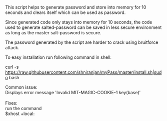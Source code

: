This script helps to generate password and store into memory for 10 seconds and clears itself which can be used as password.

Since generated code only stays into memory for 10 seconds, the code used to generate salted-password can be saved in less secure environment as long as the master salt-password is secure.

The password generated by the script are harder to crack using bruitforce attack.


To easy installation run following command in shell:

curl -s https://raw.githubusercontent.com/shniranjan/myPass/master/install.sh|sudo bash


Common issue:
<br>Displays error message 'Invalid MIT-MAGIC-COOKIE-1 key(base)'
<br>
<br>Fixes:
<br>run the command 
<br>$xhost +local:
